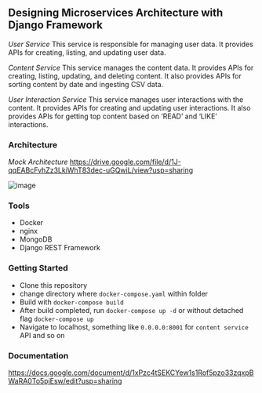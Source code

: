 ## Designing Microservices Architecture with Django Framework


*User Service*
This service is responsible for managing user data. It provides APIs for creating, listing, and updating user data.

*Content Service*
This service manages the content data. It provides APIs for creating, listing, updating, and deleting content. It also provides APIs for sorting content by date and ingesting CSV data.

*User Interaction Service*
This service manages user interactions with the content. It provides APIs for creating and updating user interactions. It also provides APIs for getting top content based on ‘READ’ and ‘LIKE’ interactions.


### Architecture
*Mock Architecture*
https://drive.google.com/file/d/1J-qqEABcFvhZz3LkiWhT83dec-uGQwiL/view?usp=sharing


![image](https://drive.google.com/file/d/1J-qqEABcFvhZz3LkiWhT83dec-uGQwiL/view?usp=sharing)

### Tools

- Docker
- nginx
- MongoDB
- Django REST Framework

### Getting Started

- Clone this repository
- change directory where `docker-compose.yaml` within folder
- Build with `docker-compose build`
- After build completed, run `docker-compose up -d` or without detached flag `docker-compose up`
- Navigate to localhost, something like `0.0.0.0:8001` for `content service` API and so on

### Documentation
https://docs.google.com/document/d/1xPzc4tSEKCYew1s1Rof5pzo33zqxpBWaRA0To5pjEsw/edit?usp=sharing
